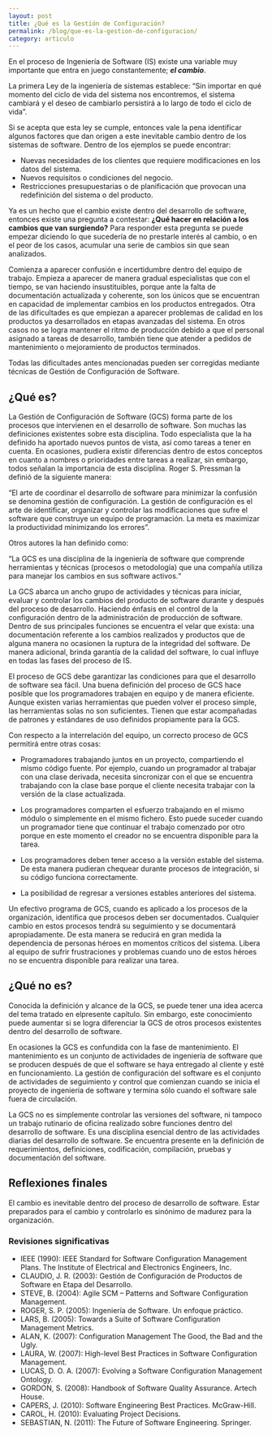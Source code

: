 ```yaml
---
layout: post
title: ¿Qué es la Gestión de Configuración?
permalink: /blog/que-es-la-gestion-de-configuracion/
category: articulo
---
```


En el proceso de Ingeniería de Software (IS) existe una variable muy importante que entra en juego constantemente; **_el cambio_**.

La primera Ley de la ingeniería de sistemas establece: “Sin importar en qué momento del ciclo de vida del sistema nos encontremos, el sistema cambiará y el deseo de cambiarlo persistirá a lo largo de todo el ciclo de vida”.

Si se acepta que esta ley se cumple, entonces vale la pena identificar algunos factores que dan origen a este inevitable cambio dentro de los sistemas de software. Dentro de los ejemplos se puede encontrar:

* Nuevas necesidades de los clientes que requiere modificaciones en los datos del sistema.
* Nuevos requisitos o condiciones del negocio.
* Restricciones presupuestarias o de planificación que provocan una redefinición del sistema o
del producto.

Ya es un hecho que el cambio existe dentro del desarrollo de software, entonces existe una pregunta a contestar: __¿Qué hacer en relación a los cambios que van surgiendo?__ Para responder esta pregunta se puede empezar diciendo lo que sucedería de no prestarle interés al cambio, o en el peor de los casos, acumular una serie de cambios sin que sean analizados.

Comienza a aparecer confusión e incertidumbre dentro del equipo de trabajo. Empieza a aparecer de manera gradual especialistas que con el tiempo, se van haciendo insustituibles, porque ante la falta de documentación actualizada y coherente, son los únicos que se encuentran en capacidad de implementar cambios en los productos entregados. Otra de las dificultades es que empiezan a aparecer problemas de calidad en los productos ya desarrollados en etapas avanzadas del sistema. En otros casos no se logra mantener el ritmo de producción debido a que el personal asignado a tareas de desarrollo, también tiene
que atender a pedidos de mantenimiento o mejoramiento de productos terminados.

Todas las dificultades antes mencionadas pueden ser corregidas mediante técnicas de Gestión de Configuración de Software.

## ¿Qué es?

La Gestión de Configuración de Software (GCS) forma parte de los procesos que intervienen en el desarrollo de software. Son muchas las definiciones existentes sobre esta disciplina. Todo especialista que la ha definido ha aportado nuevos puntos de vista, así como tareas a tener en cuenta. En ocasiones, pudiera existir diferencias dentro de estos conceptos en cuanto a nombres o prioridades entre tareas a realizar, sin embargo, todos señalan la importancia de esta disciplina. Roger S. Pressman la definió de la siguiente manera:

“El arte de coordinar el desarrollo de software para minimizar la confusión se denomina gestión de configuración. La gestión de configuración es el arte de identificar, organizar y controlar las modificaciones que sufre el software que construye un equipo de programación. La meta es maximizar la productividad minimizando los errores”.

Otros autores la han definido como:

“La GCS es una disciplina de la ingeniería de software que comprende herramientas y técnicas
(procesos o metodología) que una compañía utiliza para manejar los cambios en sus software activos.“

La GCS abarca un ancho grupo de actividades y técnicas para iniciar, evaluar y controlar los cambios del producto de software durante y después del proceso de desarrollo. Haciendo énfasis en el control de la configuración dentro de la administración de producción de software. Dentro de sus principales funciones se encuentra el velar que exista: una documentación referente a los cambios realizados y productos que de alguna manera no ocasionen la ruptura de la integridad del software. De manera adicional, brinda garantía de la calidad del software, lo cual influye en todas las fases del proceso de IS.

El proceso de GCS debe garantizar las condiciones para que el desarrollo de software sea fácil. Una buena definición del proceso de GCS hace posible que los programadores trabajen en equipo y de manera eficiente. Aunque existen varias herramientas que pueden volver el proceso simple, las herramientas solas no son suficientes. Tienen que estar acompañadas de patrones y estándares de uso definidos propiamente para la GCS.

Con respecto a la interrelación del equipo, un correcto proceso de GCS permitirá entre otras cosas:

* Programadores trabajando juntos en un proyecto, compartiendo el mismo código fuente. Por
ejemplo, cuando un programador al trabajar con una clase derivada, necesita sincronizar con el
que se encuentra trabajando con la clase base porque el cliente necesita trabajar con la versión de la clase actualizada.

* Los programadores comparten el esfuerzo trabajando en el mismo módulo o simplemente en el
mismo fichero. Esto puede suceder cuando un programador tiene que continuar el trabajo
comenzado por otro porque en este momento el creador no se encuentra disponible para la tarea.

* Los programadores deben tener acceso a la versión estable del sistema. De esta manera
pudieran chequear durante procesos de integración, si su código funciona correctamente.

* La posibilidad de regresar a versiones estables anteriores del sistema.

Un efectivo programa de GCS, cuando es aplicado a los procesos de la organización, identifica que procesos deben ser documentados. Cualquier cambio en estos procesos tendrá su seguimiento y se documentará apropiadamente. De esta manera se reducirá en gran medida la dependencia de personas héroes en momentos críticos del sistema. Libera al equipo de sufrir frustraciones y problemas cuando uno de estos héroes no se encuentra disponible para realizar una tarea.

## ¿Qué no es?

Conocida la definición y alcance de la GCS, se puede tener una idea acerca del tema tratado en elpresente capítulo. Sin embargo, este conocimiento puede aumentar si se logra diferenciar la GCS de otros procesos existentes dentro del desarrollo de software.

En ocasiones la GCS es confundida con la fase de mantenimiento. El mantenimiento es un conjunto de actividades de ingeniería de software que se producen después de que el software se haya entregado al cliente y esté en funcionamiento. La gestión de configuración del software es el conjunto de actividades de seguimiento y control que comienzan cuando se inicia el proyecto de ingeniería de software y termina sólo cuando el software sale fuera de circulación.

La GCS no es simplemente controlar las versiones del software, ni tampoco un trabajo rutinario de oficina realizado sobre funciones dentro del desarrollo de software. Es una disciplina esencial dentro de las actividades diarias del desarrollo de software. Se encuentra presente en la definición de requerimientos, definiciones, codificación, compilación, pruebas y documentación del software.

## Reflexiones finales

El cambio es inevitable dentro del proceso de desarrollo de software. Estar preparados para el cambio y controlarlo es sinónimo de madurez para la organización.

### Revisiones significativas

* IEEE (1990): IEEE Standard for Software Configuration Management Plans. The Institute of Electrical and Electronics Engineers, Inc.
* CLAUDIO, J. R. (2003): Gestión de Configuración de Productos de Software en Etapa del Desarrollo.
* STEVE, B. (2004): Agile SCM – Patterns and Software Configuration Management.
* ROGER, S. P. (2005): Ingeniería de Software. Un enfoque práctico.
* LARS, B. (2005): Towards a Suite of Software Configuration Management Metrics.
* ALAN, K. (2007): Configuration Management The Good, the Bad and the Ugly.
* LAURA, W. (2007): High-level Best Practices in Software Configuration Management.
* LUCAS, D. O. A. (2007): Evolving a Software Configuration Management Ontology.
* GORDON, S. (2008): Handbook of Software Quality Assurance. Artech House.
* CAPERS, J. (2010): Software Engineering Best Practices. McGraw-Hill.
* CAROL, H. (2010): Evaluating Project Decisions.
* SEBASTIAN, N. (2011): The Future of Software Engineering. Springer.